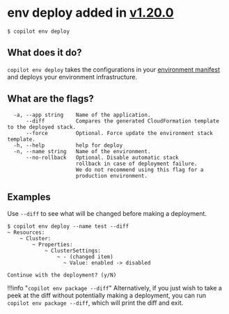 # env deploy <span class="version" > added in [v1.20.0](../../blogs/release-v120.en.md) </span>
```console
$ copilot env deploy
```

## What does it do?

`copilot env deploy` takes the configurations in your [environment manifest](../manifest/environment.en.md) and deploys your environment infrastructure.

## What are the flags?

```
  -a, --app string    Name of the application.
      --diff          Compares the generated CloudFormation template to the deployed stack.
      --force         Optional. Force update the environment stack template.
  -h, --help          help for deploy
  -n, --name string   Name of the environment.
      --no-rollback   Optional. Disable automatic stack
                      rollback in case of deployment failure.
                      We do not recommend using this flag for a
                      production environment.
```

## Examples
Use `--diff` to see what will be changed before making a deployment.

```console
$ copilot env deploy --name test --diff
~ Resources:
    ~ Cluster:
        ~ Properties:
            ~ ClusterSettings:
                ~ - (changed item)
                  ~ Value: enabled -> disabled

Continue with the deployment? (y/N)
```

!!!info "`copilot env package --diff`"
    Alternatively, if you just wish to take a peek at the diff without potentially making a deployment,
    you can run `copilot env package --diff`, which will print the diff and exit.
